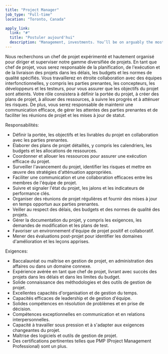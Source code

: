 ```yaml
---
title: "Project Manager"
job_type: "Full-time"
location: "Toronto, Canada"

apply_link:
  link: "#"
  title: "Postuler aujourd'hui"
  description: "Management, investments. You’ll be on arguably the most important"
---
```


Nous recherchons un chef de projet expérimenté et hautement organisé pour diriger et superviser notre gamme diversifiée de projets. En tant que chef de projet, vous serez responsable de la planification, de l'exécution et de la livraison des projets dans les délais, les budgets et les normes de qualité spécifiés. Vous travaillerez en étroite collaboration avec des équipes interfonctionnelles, y compris les parties prenantes, les concepteurs, les développeurs et les testeurs, pour vous assurer que les objectifs du projet sont atteints. Votre rôle consistera à définir la portée du projet, à créer des plans de projet, à allouer des ressources, à suivre les progrès et à atténuer les risques. De plus, vous serez responsable de maintenir une communication efficace, de gérer les attentes des parties prenantes et de faciliter les réunions de projet et les mises à jour de statut.

Responsabilités:

- Définir la portée, les objectifs et les livrables du projet en collaboration avec les parties prenantes.
- Élaborer des plans de projet détaillés, y compris les calendriers, les budgets et les allocations de ressources.
- Coordonner et allouer les ressources pour assurer une exécution efficace du projet.
- Surveiller l'avancement du projet, identifier les risques et mettre en œuvre des stratégies d'atténuation appropriées.
- Faciliter une communication et une collaboration efficaces entre les membres de l'équipe de projet.
- Suivre et signaler l'état du projet, les jalons et les indicateurs de performance clés.
- Organiser des réunions de projet régulières et fournir des mises à jour en temps opportun aux parties prenantes.
- Veiller au respect des délais, des budgets et des normes de qualité des projets.
- Gérer la documentation du projet, y compris les exigences, les demandes de modification et les plans de test.
- Favoriser un environnement d'équipe de projet positif et collaboratif.
- Mener des évaluations post-projet pour identifier les domaines d'amélioration et les leçons apprises.

Exigences:

- Baccalauréat ou maîtrise en gestion de projet, en administration des affaires ou dans un domaine connexe.
- Expérience avérée en tant que chef de projet, livrant avec succès des projets dans les délais et dans les limites du budget.
- Solide connaissance des méthodologies et des outils de gestion de projet.
- Excellentes capacités d'organisation et de gestion du temps.
- Capacités efficaces de leadership et de gestion d'équipe.
- Solides compétences en résolution de problèmes et en prise de décision.
- Compétences exceptionnelles en communication et en relations interpersonnelles.
- Capacité à travailler sous pression et à s'adapter aux exigences changeantes du projet.
- Maîtrise des logiciels et outils de gestion de projet.
- Des certifications pertinentes telles que PMP (Project Management Professional) sont un plus.
